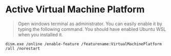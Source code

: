 # Active Virtual Machine Platform

> Open windows terminal as administrator. You can easily enable it by typing the following command. You should have enabled Ubuntu WSL when you installed it.

```
dism.exe /online /enable-feature /featurename:VirtualMachinePlatform /all /norestart
```